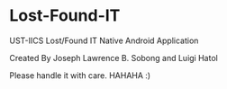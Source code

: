 # Lost-Found-IT
UST-IICS Lost/Found IT Native Android Application

Created By Joseph Lawrence B. Sobong and Luigi Hatol

Please handle it with care. HAHAHA :)

